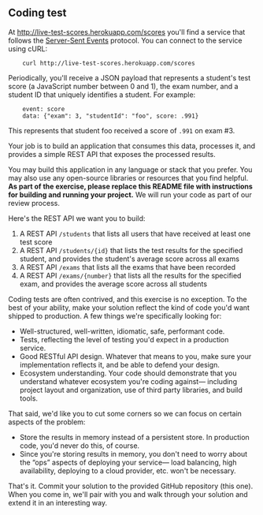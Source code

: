 ## Coding test


At http://live-test-scores.herokuapp.com/scores you'll find a service that follows the [Server-Sent Events](https://html.spec.whatwg.org/multipage/server-sent-events.html) protocol. You can connect to the service using cURL:

        curl http://live-test-scores.herokuapp.com/scores

Periodically, you'll receive a JSON payload that represents a student's test score (a JavaScript number between 0 and 1), the exam number, and a student ID that uniquely identifies a student. For example:


        event: score
        data: {"exam": 3, "studentId": "foo", score: .991}

This represents that student foo received a score of `.991` on exam #3. 

Your job is to build an application that consumes this data, processes it, and provides a simple REST API that exposes the processed results. 

You may build this application in any language or stack that you prefer. You may also use any open-source libraries or resources that you find helpful. **As part of the exercise, please replace this README file with instructions for building and running your project.** We will run your code as part of our review process.

Here's the REST API we want you to build:

1. A REST API `/students` that lists all users that have received at least one test score
2. A REST API `/students/{id}` that lists the test results for the specified student, and provides the student's average score across all exams
3. A REST API `/exams` that lists all the exams that have been recorded
4. A REST API `/exams/{number}` that lists all the results for the specified exam, and provides the average score across all students

Coding tests are often contrived, and this exercise is no exception. To the best of your ability, make your solution reflect the kind of code you'd want shipped to production. A few things we're specifically looking for:


* Well-structured, well-written, idiomatic, safe, performant code.
* Tests, reflecting the level of testing you'd expect in a production service.
* Good RESTful API design. Whatever that means to you, make sure your implementation reflects it, and be able to defend your design.
* Ecosystem understanding. Your code should demonstrate that you understand whatever ecosystem you're coding against— including project layout and organization, use of third party libraries, and build tools.

That said, we'd like you to cut some corners so we can focus on certain aspects of the problem:


* Store the results in memory instead of a persistent store. In production code, you'd never do this, of course.
* Since you're storing results in memory, you don't need to worry about the “ops” aspects of deploying your service— load balancing, high availability, deploying to a cloud provider, etc. won't be necessary.


That's it. Commit your solution to the provided GitHub repository (this one).  When you come in, we'll pair with you and  walk through your solution and extend it in an interesting way.
